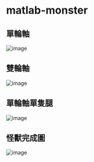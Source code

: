 # matlab-monster

## 單輪軸
![image](https://github.com/ss32324/matlab-monstor/blob/fix/001/%E8%BC%AA%E8%BB%B8.gif)

## 雙輪軸
![image](https://github.com/ss32324/matlab-monstor/blob/test/double_axle/%E9%9B%99%E8%BC%AA%E8%BB%B8.gif)

## 單輪軸單隻腿
![image](https://github.com/ss32324/matlab-monstor/blob/test/leg/%E5%96%AE%E8%85%B3%E6%9C%89%E5%9C%93.gif)

## 怪獸完成圖
![image](https://github.com/ss32324/matlab-monstor/blob/test/monstor/%E5%9B%9B%E8%85%B3%E6%80%AA%E7%8D%B8.gif)

